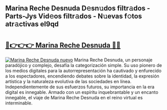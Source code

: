 ## Marina Reche Desnuda D𝚎sn𝚞dos filtr𝚊dos - Parts-Jys Vid𝚎os filtr𝚊dos - N𝚞evas f𝚘tos atr𝚊ctivas el9qd

# <h2><a href="http://mb5gkt.tromn.icu/?c=Marina+Reche+Desnuda">🔗👉👉👉 Marina Reche Desnuda 🔗🔗</a></h2>

[![Marina Reche Desnuda nuevo](https://i.imgur.com/pEAQMta.gif)](http://mb5gkt.tromn.icu/?c=Marina+Reche+Desnuda)
Marina Reche Desnuda, un personaje paradójico y complejo, desafía la categorización simple. Su uso pionero de los medios digitales para la autorrepresentación ha cautivado y enfurecido a los espectadores, encendiendo debates sobre la identidad, la expresión artística y la naturaleza evolutiva de las sociedades en línea. Independientemente de sus esfuerzos futuros, su importancia en la era digital es innegable. Armado con un espíritu inquebrantable y un encanto innegable, el viaje de Marina Reche Desnuda en el reino virtual es interminable.
